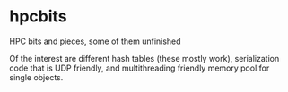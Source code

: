 # hpcbits

HPC bits and pieces, some of them unfinished

Of the interest are different hash tables (these mostly work), serialization code that is UDP friendly, and multithreading friendly memory pool for single objects.
